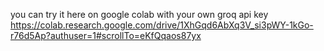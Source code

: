 you can try it here on google colab with your own groq api key [https://colab.research.google.com/drive/1XhGqd6AbXq3V_si3pWY-1kGo-r76d5Ap?authuser=1#scrollTo=eKfQqaos87yx 
](https://colab.research.google.com/drive/1XhGqd6AbXq3V_si3pWY-1kGo-r76d5Ap?usp=sharing) 
